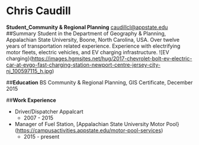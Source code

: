 # Chris Caudill
**Student_Community & Regional Planning**
caudillcl@appstate.edu
##Summary
Student in the Department of Geography & Planning, Appalachian State University, Boone, North Carolina, USA.  Over twelve years of transportation related experience.  Experience with electrifying motor fleets, electric vehicles, and EV charging infrastructure.  ![EV charging}(https://images.hgmsites.net/hug/2017-chevrolet-bolt-ev-electric-car-at-evgo-fast-charging-station-newport-centre-jersey-city-nj_100597115_h.jpg)

##**Education**
 BS Community & Regional Planning, GIS Certificate, December 2015

##**Work Experience**

- Driver/Dispatcher Appalcart
   - 2007 - 2015
 - Manager of Fuel Station, [Appalachian State University Motor Pool}(https://campusactivities.appstate.edu/motor-pool-services)
    - 2015 - present
